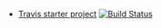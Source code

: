 * [Travis starter project](https://github.com/Castau/Week-36-Assignments/blob/master/travisGettingStarted-master/travisGettingStarted-master/README.md)  [![Build Status](https://travis-ci.org/Castau/Week-36-Assignments.svg?branch=master)](https://travis-ci.org/Castau/Week-36-Assignments)
